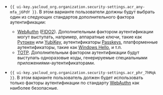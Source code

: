 * `{{ ui-key.yacloud_org.organization.security-settings.acr_any-mfa_j6PdY }}`. В этом варианте пользователи должны будут выбрать один из следующих стандартов дополнительного фактора аутентификации:

    * [WebAuthn](https://en.wikipedia.org/wiki/WebAuthn) ([FIDO2](https://en.wikipedia.org/wiki/FIDO_Alliance#FIDO2)). Дополнительным фактором аутентификации могут выступать, например, аппаратные ключи, такие как [Рутокен](https://www.rutoken.ru/) или [YubiKey](https://developers.yubico.com/Passkeys/), аутентификаторы [Passkeys](https://www.passkeys.com/), платформенные аутентификаторы, такие как [Windows Hello](https://www.microsoft.com/en-us/windows/tips/windows-hello), и т.п.
    * [TOTP](https://ru.wikipedia.org/wiki/TOTP). Дополнительным фактором аутентификации будут выступать одноразовые коды, генерируемые специальными приложениями-аутентификаторами.
* `{{ ui-key.yacloud_org.organization.security-settings.acr_phr_7hMqk }}`. В этом варианте пользователь должен будет использовать только факторы аутентификации по стандарту [WebAuthn](https://en.wikipedia.org/wiki/WebAuthn) как наиболее безопасные.